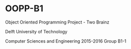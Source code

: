 # OOPP-B1
Object Oriented Programming Project - Two Brainz

Delft University of Technology

Computer Sciences and Engineering 2015-2016 Group B1-1
